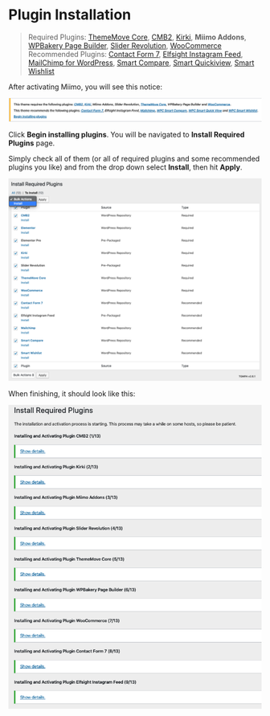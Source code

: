 # Plugin Installation

> Required Plugins: [ThemeMove Core](https://wordpress.org/plugins/thememove-core/), [CMB2](https://wordpress.org/plugins/cmb2/), [Kirki](https://wordpress.org/plugins/kirki/), **Miimo Addons**, [WPBakery Page Builder](https://codecanyon.net/item/visual-composer-page-builder-for-wordpress/242431?ref=ThemeMove), [Slider Revolution](https://codecanyon.net/item/slider-revolution-responsive-wordpress-plugin/2751380), [WooCommerce](https://wordpress.org/plugins/woocommerce/)<br>
> Recommended Plugins: [Contact Form 7](https://wordpress.org/plugins/contact-form-7/), [Elfsight Instagram Feed](https://codecanyon.net/item/instagram-feed-wordpress-gallery-for-instagram/13004086?ref=ThemeMove), [MailChimp for WordPress](https://wordpress.org/plugins/mailchimp-for-wp/), [Smart Compare](https://wordpress.org/plugins/woo-smart-compare/), [Smart Quickiview](https://wordpress.org/plugins/woo-smart-quick-view/), [Smart Wishlist](https://wordpress.org/plugins/woo-smart-wishlist/)

After activating Miimo, you will see this notice:

![Install Plugins Notice](images/install-plugins-notice.png)

Click **Begin installing plugins**. You will be navigated to **Install Required Plugins** page.

Simply check all of them (or all of required plugins and some recommended plugins you like) and from the drop down select **Install**, then hit **Apply**.

![Install Plugins](images/install-plugins.png)

When finishing, it should look like this:

![All plugins installed](images/all-plugins-installed.png)